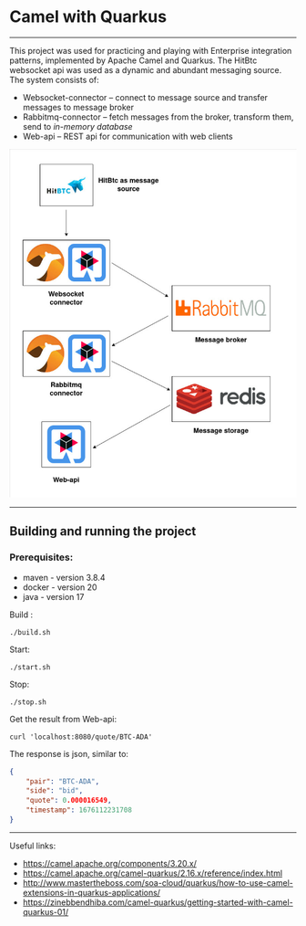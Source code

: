 
# Camel with Quarkus

---

This project was used for practicing and playing with Enterprise integration patterns,  implemented by Apache Camel and Quarkus. The HitBtc websocket api was used as a dynamic and  abundant messaging source. The system consists of:
* Websocket-connector – connect to message source and transfer messages to message broker
* Rabbitmq-connector – fetch messages from the broker, transform them, send to *in-memory database*
* Web-api – REST api for communication with web clients

![Scheme](./hitbtc-camel-quarkus.jpg)

---

## Building and running the project

### Prerequisites:
* maven - version 3.8.4
* docker - version 20
* java - version 17

Build :
```shell script
./build.sh
```

Start:
```shell script
./start.sh
```

Stop:
```shell script
./stop.sh
```

Get the result from Web-api:
```shell script
curl 'localhost:8080/quote/BTC-ADA'
```

The response is json, similar to:
```json
{
    "pair": "BTC-ADA",
    "side": "bid",
    "quote": 0.000016549,
    "timestamp": 1676112231708
}
```

---

Useful links:

* https://camel.apache.org/components/3.20.x/
* https://camel.apache.org/camel-quarkus/2.16.x/reference/index.html
* http://www.mastertheboss.com/soa-cloud/quarkus/how-to-use-camel-extensions-in-quarkus-applications/
* https://zinebbendhiba.com/camel-quarkus/getting-started-with-camel-quarkus-01/
